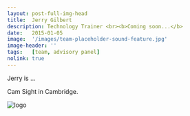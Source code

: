 ```yaml
---
layout: post-full-img-head
title:  Jerry Gilbert
description: Technology Trainer <br><b>Coming soon...</b>
date:   2015-01-05
image:  '/images/team-placeholder-sound-feature.jpg'
image-header: ''
tags:   [team, advisory panel]
nolink: true
---
```

Jerry is ... 

Cam Sight in Cambridge.

<img class="lazy" data-src="../images/team-panel-camsight.png" alt="logo">
